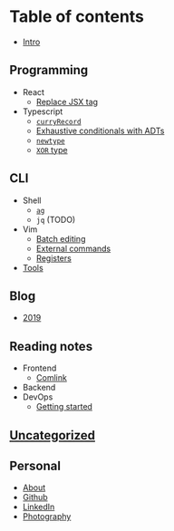 # Table of contents

* [Intro](README.md)

## Programming

* React
  * [Replace JSX tag](programming/react/replace-jsx-tag.md)
* Typescript
  * [`curryRecord`](programming/typescript/curry-record.md)
  * [Exhaustive conditionals with ADTs](programming/typescript/exhaustive-conditionals-with-adts.md)
  * [`newtype`](programming/typescript/newtype.md)
  * [`XOR` type](programming/typescript/xor-type.md)

## CLI

* Shell
  * [`ag`](cli/sh/ag.md)
  * `jq` (TODO)
* Vim
  * [Batch editing](cli/vim/batch-editing.md)
  * [External commands](cli/vim/external-commands.md)
  * [Registers](cli/vim/registers.md)
* [Tools](cli/tools.md)

## Blog

* [2019](blog/2019.md)

## Reading notes

* Frontend
  * [Comlink](reading-notes/frontend/comlink.md)
* Backend
* DevOps
  * [Getting started](reading-notes/devops/getting-started.md)

## [Uncategorized](uncategorized.md)

## Personal

* [About](personal/about.md)
* [Github](https://github.com/timhwang21)
* [LinkedIn](https://linkedin.com/in/timhwang21)
* [Photography](https://timhwang21.myportfolio.com)
